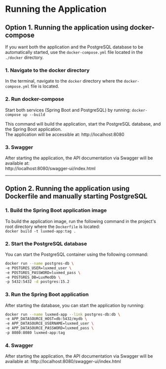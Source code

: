 # Running the Application

## Option 1. Running the application using docker-compose

If you want both the application and the PostgreSQL database to be automatically started, use the
`docker-compose.yml` file located in the `./docker` directory.

### 1. Navigate to the docker directory

In the terminal, navigate to the `docker` directory where the `docker-compose.yml` file is located.

### 2. Run docker-compose

Start both services (Spring Boot and PostgreSQL) by running:
`docker-compose up --build`

This command will build the application, start the PostgreSQL database, and the Spring Boot application.  
The application will be accessible at: http://localhost:8080

### 3. Swagger

After starting the application, the API documentation via Swagger will be available at:  
http://localhost:8080/swagger-ui/index.html

---

## Option 2. Running the application using Dockerfile and manually starting PostgreSQL

### 1. Build the Spring Boot application image

To build the application image, run the following command in the project's root directory where the `Dockerfile` is
located:  
`docker build -t luxmed-app:tag .`

### 2. Start the PostgreSQL database

You can start the PostgreSQL container using the following command:

```bash
docker run --name postgres-db \
-e POSTGRES_USER=luxmed_user \
-e POSTGRES_PASSWORD=luxmed_pass \
-e POSTGRES_DB=LuxMedDb \
-p 5432:5432 -d postgres:15.2
```

### 3. Run the Spring Boot application

After starting the database, you can start the application by running:

```bash
docker run --name luxmed-app --link postgres-db:db \
-e APP_DATASOURCE_HOST=db:5432/mydb \
-e APP_DATASOURCE_USERNAME=luxmed_user \
-e APP_DATASOURCE_PASSWORD=luxmed_pass \
-p 8080:8080 luxmed-app:tag
```

### 4. Swagger

After starting the application, the API documentation via Swagger will be available at:
http://localhost:8080/swagger-ui/index.html

